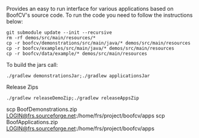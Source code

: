 Provides an easy to run interface for various applications based on
BoofCV's source code. To run the code you need to follow the instructions
below:

```commandline
git submodule update --init --recursive
rm -rf demos/src/main/resources/*
cp -r boofcv/demonstrations/src/main/java/* demos/src/main/resources
cp -r boofcv/examples/src/main/java/* demos/src/main/resources
cp -r boofcv/data/example/* demos/src/main/resources
```

To build the jars call:
```commandline
./gradlew demonstrationsJar;./gradlew applicationsJar
```

Release Zips
```commandline
./gradlew releaseDemoZip;./gradlew releaseAppsZip
```


scp BoofDemonstrations.zip LOGIN@frs.sourceforge.net:/home/frs/project/boofcv/apps
scp BoofApplications.zip LOGIN@frs.sourceforge.net:/home/frs/project/boofcv/apps